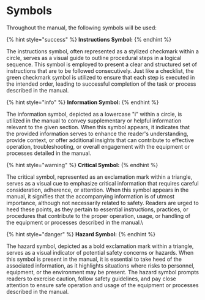 # Symbols

Throughout the manual, the following symbols will be used:

{% hint style="success" %}
**Instructions Symbol:**
{% endhint %}

The instructions symbol, often represented as a stylized checkmark within a circle, serves as a visual guide to outline procedural steps in a logical sequence. This symbol is employed to present a clear and structured set of instructions that are to be followed consecutively. Just like a checklist, the green checkmark symbol is utilized to ensure that each step is executed in the intended order, leading to successful completion of the task or process described in the manual.

{% hint style="info" %}
**Information Symbol:**
{% endhint %}

The information symbol, depicted as a lowercase "i" within a circle, is utilized in the manual to convey supplementary or helpful information relevant to the given section. When this symbol appears, it indicates that the provided information serves to enhance the reader's understanding, provide context, or offer additional insights that can contribute to effective operation, troubleshooting, or overall engagement with the equipment or processes detailed in the manual.

{% hint style="warning" %}
**Critical Symbol:**
{% endhint %}

The critical symbol, represented as an exclamation mark within a triangle, serves as a visual cue to emphasize critical information that requires careful consideration, adherence, or attention. When this symbol appears in the manual, it signifies that the accompanying information is of utmost importance, although not necessarily related to safety. Readers are urged to heed these points, as they pertain to essential instructions, practices, or procedures that contribute to the proper operation, usage, or handling of the equipment or processes described in the manual.\


{% hint style="danger" %}
**Hazard Symbol:**
{% endhint %}

The hazard symbol, depicted as a bold exclamation mark within a triangle, serves as a visual indicator of potential safety concerns or hazards. When this symbol is present in the manual, it is essential to take heed of the associated information, as it highlights situations where risks to personnel, equipment, or the environment may be present. The hazard symbol prompts readers to exercise caution, follow safety guidelines, and pay close attention to ensure safe operation and usage of the equipment or processes described in the manual.&#x20;
